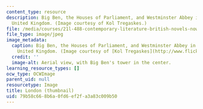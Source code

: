 ```yaml
---
content_type: resource
description: Big Ben, the Houses of Parliament, and Westminster Abbey in London, England,
  United Kingdom. (Image courtesy of Kol Tregaskes.)
file: /media/courses/21l-488-contemporary-literature-british-novels-now-spring-2007/79b58c668b6a0fd6ef2fa3a83c009b50_21l-488s07-th.jpg
file_type: image/jpeg
image_metadata:
  caption: Big Ben, the Houses of Parliament, and Westminster Abbey in London, England,
    United Kingdom. (Image courtesy of [Kol Tregaskes](http://www.flickr.com/photos/koltregaskes/).)
  credit: ''
  image-alt: Aerial view, with Big Ben's tower in the center.
learning_resource_types: []
ocw_type: OCWImage
parent_uid: null
resourcetype: Image
title: London (thumbnail)
uid: 79b58c66-8b6a-0fd6-ef2f-a3a83c009b50
---
```

